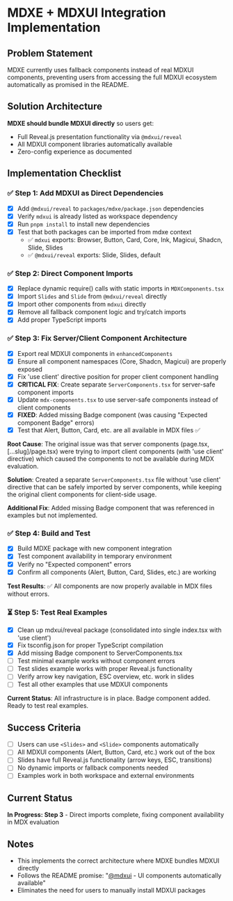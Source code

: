 # MDXE + MDXUI Integration Implementation

## Problem Statement

MDXE currently uses fallback components instead of real MDXUI components, preventing users from accessing the full MDXUI ecosystem automatically as promised in the README.

## Solution Architecture

**MDXE should bundle MDXUI directly** so users get:

- Full Reveal.js presentation functionality via `@mdxui/reveal`
- All MDXUI component libraries automatically available
- Zero-config experience as documented

## Implementation Checklist

### ✅ Step 1: Add MDXUI as Direct Dependencies

- [x] Add `@mdxui/reveal` to `packages/mdxe/package.json` dependencies
- [x] Verify `mdxui` is already listed as workspace dependency
- [x] Run `pnpm install` to install new dependencies
- [x] Test that both packages can be imported from mdxe context
  - ✅ `mdxui` exports: Browser, Button, Card, Core, Ink, Magicui, Shadcn, Slide, Slides
  - ✅ `@mdxui/reveal` exports: Slide, Slides, default

### ✅ Step 2: Direct Component Imports

- [x] Replace dynamic require() calls with static imports in `MDXComponents.tsx`
- [x] Import `Slides` and `Slide` from `@mdxui/reveal` directly
- [x] Import other components from `mdxui` directly
- [x] Remove all fallback component logic and try/catch imports
- [x] Add proper TypeScript imports

### ✅ Step 3: Fix Server/Client Component Architecture

- [x] Export real MDXUI components in `enhancedComponents`
- [x] Ensure all component namespaces (Core, Shadcn, Magicui) are properly exposed
- [x] Fix 'use client' directive position for proper client component handling
- [x] **CRITICAL FIX**: Create separate `ServerComponents.tsx` for server-safe component imports
- [x] Update `mdx-components.tsx` to use server-safe components instead of client components
- [x] **FIXED**: Added missing Badge component (was causing "Expected component Badge" errors)
- [x] Test that Alert, Button, Card, etc. are all available in MDX files ✅

**Root Cause**: The original issue was that server components (page.tsx, [...slug]/page.tsx) were trying to import client components (with 'use client' directive) which caused the components to not be available during MDX evaluation.

**Solution**: Created a separate `ServerComponents.tsx` file without 'use client' directive that can be safely imported by server components, while keeping the original client components for client-side usage.

**Additional Fix**: Added missing Badge component that was referenced in examples but not implemented.

### ✅ Step 4: Build and Test

- [x] Build MDXE package with new component integration
- [x] Test component availability in temporary environment
- [x] Verify no "Expected component" errors
- [x] Confirm all components (Alert, Button, Card, Slides, etc.) are working

**Test Results**: ✅ All components are now properly available in MDX files without errors.

### ⏳ Step 5: Test Real Examples

- [x] Clean up mdxui/reveal package (consolidated into single index.tsx with 'use client')
- [x] Fix tsconfig.json for proper TypeScript compilation
- [x] Add missing Badge component to ServerComponents.tsx
- [ ] Test minimal example works without component errors
- [ ] Test slides example works with proper Reveal.js functionality
- [ ] Verify arrow key navigation, ESC overview, etc. work in slides
- [ ] Test all other examples that use MDXUI components

**Current Status**: All infrastructure is in place. Badge component added. Ready to test real examples.

## Success Criteria

- [ ] Users can use `<Slides>` and `<Slide>` components automatically
- [ ] All MDXUI components (Alert, Button, Card, etc.) work out of the box
- [ ] Slides have full Reveal.js functionality (arrow keys, ESC, transitions)
- [ ] No dynamic imports or fallback components needed
- [ ] Examples work in both workspace and external environments

## Current Status

**In Progress: Step 3** - Direct imports complete, fixing component availability in MDX evaluation

## Notes

- This implements the correct architecture where MDXE bundles MDXUI directly
- Follows the README promise: "[@mdxui](../mdxui/README.md) - UI components automatically available"
- Eliminates the need for users to manually install MDXUI packages
